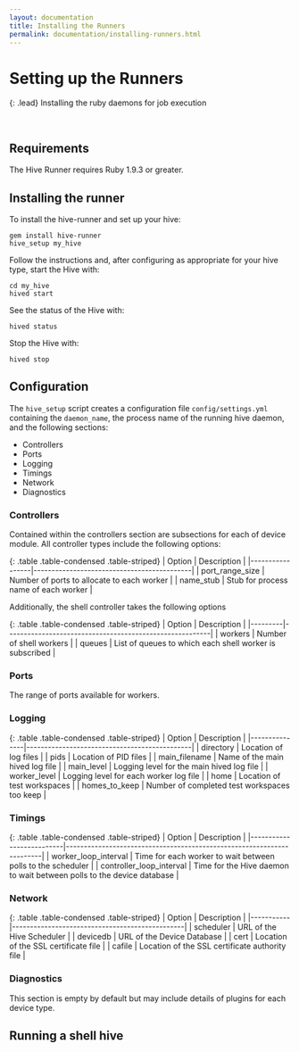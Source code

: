 ```yaml
---
layout: documentation
title: Installing the Runners
permalink: documentation/installing-runners.html
---
```


# Setting up the Runners

{: .lead}
Installing the ruby daemons for job execution

<br />

## Requirements

The Hive Runner requires Ruby 1.9.3 or greater.

## Installing the runner

To install the hive-runner and set up your hive:

    gem install hive-runner
    hive_setup my_hive

Follow the instructions and, after configuring as appropriate for your hive
type, start the Hive with:

    cd my_hive
    hived start

See the status of the Hive with:

    hived status

Stop the Hive with:

    hived stop

## Configuration

The `hive_setup` script creates a configuration file `config/settings.yml`
containing the `daemon_name`, the process name of the running hive daemon,
and the following sections:

* Controllers
* Ports
* Logging
* Timings
* Network
* Diagnostics

### Controllers

Contained within the controllers section are subsections for each of device
module. All controller types include the following options:

{: .table .table-condensed .table-striped}
| Option          | Description                                |
|-----------------|--------------------------------------------|
| port_range_size | Number of ports to allocate to each worker |
| name_stub       | Stub for process name of each worker       |

Additionally, the shell controller takes the following options

{: .table .table-condensed .table-striped}
| Option  | Description                                             |
|---------|---------------------------------------------------------|
| workers | Number of shell workers                                 |
| queues  | List of queues to which each shell worker is subscribed |

### Ports

The range of ports available for workers.

### Logging

{: .table .table-condensed .table-striped}
| Option        | Description                                  |
|---------------|----------------------------------------------|
| directory     | Location of log files                        |
| pids          | Location of PID files                        |
| main_filename | Name of the main hived log file              |
| main_level    | Logging level for the main hived log file    |
| worker_level  | Logging level for each worker log file       |
| home          | Location of test workspaces                  |
| homes_to_keep | Number of completed test workspaces too keep |

### Timings

{: .table .table-condensed .table-striped}
| Option                   | Description                                                           |
|--------------------------|-----------------------------------------------------------------------|
| worker_loop_interval     | Time for each worker to wait between polls to the scheduler           |
| controller_loop_interval | Time for the Hive daemon to wait between polls to the device database |

### Network

{: .table .table-condensed .table-striped}
| Option    | Description                                    |
|-----------|------------------------------------------------|
| scheduler | URL of the Hive Scheduler                      |
| devicedb  | URL of the Device Database                     |
| cert      | Location of the SSL certificate file           |
| cafile    | Location of the SSL certificate authority file |
    
### Diagnostics

This section is empty by default but may include details of plugins for each
device type.

## Running a shell hive

